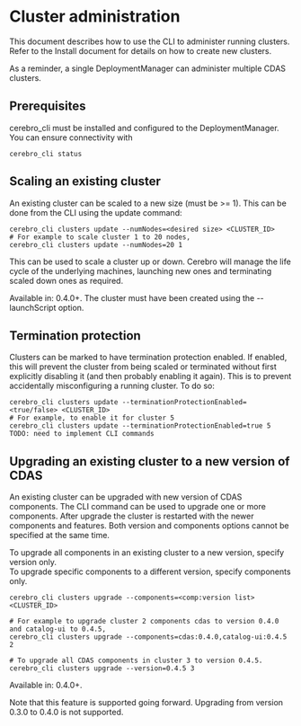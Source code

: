 # Cluster administration
This document describes how to use the CLI to administer running clusters. Refer
to the Install document for details on how to create new clusters.

As a reminder, a single DeploymentManager can administer multiple CDAS clusters.

## Prerequisites
cerebro_cli must be installed and configured to the DeploymentManager. You can ensure
connectivity with
```
cerebro_cli status
```

## Scaling an existing cluster
An existing cluster can be scaled to a new size (must be >= 1). This can be done
from the CLI using the update command:
```
cerebro_cli clusters update --numNodes=<desired size> <CLUSTER_ID>
# For example to scale cluster 1 to 20 nodes,
cerebro_cli clusters update --numNodes=20 1
```

This can be used to scale a cluster up or down. Cerebro will manage the life cycle
of the underlying machines, launching new ones and terminating scaled down ones
as required.

Available in: 0.4.0+. The cluster must have been created using the --launchScript
option.

## Termination protection
Clusters can be marked to have termination protection enabled. If enabled, this
will prevent the cluster from being scaled or terminated without first explicitly
disabling it (and then probably enabling it again). This is to prevent accidentally
misconfiguring a running cluster. To do so:

```
cerebro_cli clusters update --terminationProtectionEnabled=<true/false> <CLUSTER_ID>
# For example, to enable it for cluster 5
cerebro_cli clusters update --terminationProtectionEnabled=true 5
TODO: need to implement CLI commands
```

## Upgrading an existing cluster to a new version of CDAS
An existing cluster can be upgraded with new version of CDAS components.
The CLI command can be used to upgrade one or more components. After upgrade
the cluster is restarted with the newer components and features. 
Both version and components options cannot be specified at the same time.
  
To upgrade all components in an existing cluster to a new version, specify version only.  
To upgrade specific components to a different version, specify components only.
```
cerebro_cli clusters upgrade --components=<comp:version list> <CLUSTER_ID>

# For example to upgrade cluster 2 components cdas to version 0.4.0 and catalog-ui to 0.4.5,
cerebro_cli clusters upgrade --components=cdas:0.4.0,catalog-ui:0.4.5 2 

# To upgrade all CDAS components in cluster 3 to version 0.4.5.
cerebro_cli clusters upgrade --version=0.4.5 3 
```


Available in: 0.4.0+.

Note that this feature is supported going forward.
Upgrading from version 0.3.0 to 0.4.0 is not supported.
